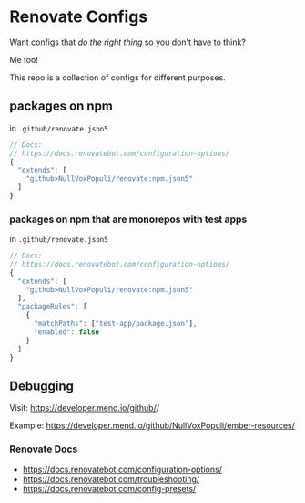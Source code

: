 # Renovate Configs

Want configs that _do the right thing_ so you don't have to think?

Me too!

This repo is a collection of configs for different purposes.

## packages on npm

in `.github/renovate.json5`
```js
// Docs:
// https://docs.renovatebot.com/configuration-options/
{
  "extends": [
    "github>NullVoxPopuli/renovate:npm.json5"
  ]
}
```

### packages on npm that are monorepos with test apps


in `.github/renovate.json5`
```js
// Docs:
// https://docs.renovatebot.com/configuration-options/
{
  "extends": [
    "github>NullVoxPopuli/renovate:npm.json5"
  ],
  "packageRules": [
    {
      "matchPaths": ["test-app/package.json"],
      "enabled": false
    }
  ]
}
```

## Debugging

Visit: https://developer.mend.io/github/<user>/<repo>

Example: https://developer.mend.io/github/NullVoxPopuli/ember-resources/

### Renovate Docs

- https://docs.renovatebot.com/configuration-options/
- https://docs.renovatebot.com/troubleshooting/
- https://docs.renovatebot.com/config-presets/


